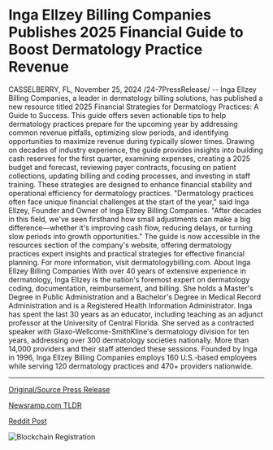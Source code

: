 # Inga Ellzey Billing Companies Publishes 2025 Financial Guide to Boost Dermatology Practice Revenue

CASSELBERRY, FL, November 25, 2024 /24-7PressRelease/ -- Inga Ellzey Billing Companies, a leader in dermatology billing solutions, has published a new resource titled 2025 Financial Strategies for Dermatology Practices: A Guide to Success. This guide offers seven actionable tips to help dermatology practices prepare for the upcoming year by addressing common revenue pitfalls, optimizing slow periods, and identifying opportunities to maximize revenue during typically slower times.  Drawing on decades of industry experience, the guide provides insights into building cash reserves for the first quarter, examining expenses, creating a 2025 budget and forecast, reviewing payer contracts, focusing on patient collections, updating billing and coding processes, and investing in staff training. These strategies are designed to enhance financial stability and operational efficiency for dermatology practices.  "Dermatology practices often face unique financial challenges at the start of the year," said Inga Ellzey, Founder and Owner of Inga Ellzey Billing Companies. "After decades in this field, we've seen firsthand how small adjustments can make a big difference—whether it's improving cash flow, reducing delays, or turning slow periods into growth opportunities."  The guide is now accessible in the resources section of the company's website, offering dermatology practices expert insights and practical strategies for effective financial planning.  For more information, visit dermatologybilling.com.  About Inga Ellzey Billing Companies  With over 40 years of extensive experience in dermatology, Inga Ellzey is the nation's foremost expert on dermatology coding, documentation, reimbursement, and billing. She holds a Master's Degree in Public Administration and a Bachelor's Degree in Medical Record Administration and is a Registered Health Information Administrator.  Inga has spent the last 30 years as an educator, including teaching as an adjunct professor at the University of Central Florida. She served as a contracted speaker with Glaxo-Wellcome-SmithKline's dermatology division for ten years, addressing over 300 dermatology societies nationally. More than 14,000 providers and their staff attended these sessions.  Founded by Inga in 1996, Inga Ellzey Billing Companies employs 160 U.S.-based employees while serving 120 dermatology practices and 470+ providers nationwide. 

---

[Original/Source Press Release](https://www.24-7pressrelease.com/press-release/516430/inga-ellzey-billing-companies-publishes-2025-financial-guide-to-boost-dermatology-practice-revenue)
                    

[Newsramp.com TLDR](https://newsramp.com/curated-news/inga-ellzey-billing-companies-releases-2025-financial-strategies-for-dermatology-practices/d3d3610a82d6aaeb3c37bc015919e8cd) 

 



[Reddit Post](https://www.reddit.com/r/Business_NewsRamp/comments/1gzsmjy/inga_ellzey_billing_companies_releases_2025/) 



![Blockchain Registration](https://cdn.newsramp.app/24-7PressRelease/qrcode/2411/25/icyFcZc.webp)